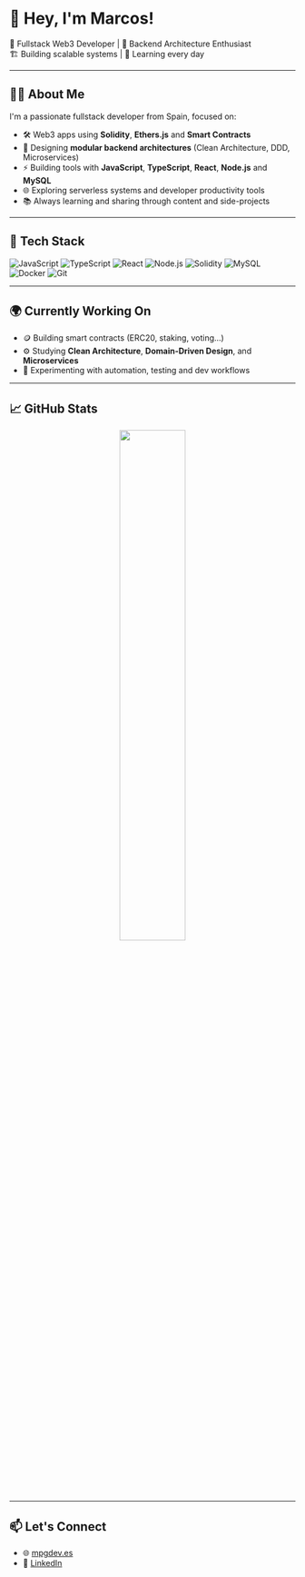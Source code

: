 # 👋 Hey, I'm Marcos!

🚀 Fullstack Web3 Developer | 🔬 Backend Architecture Enthusiast  
🏗️ Building scalable systems | 🧠 Learning every day

---

## 🧑‍💻 About Me

I'm a passionate fullstack developer from Spain, focused on:

- 🛠️ Web3 apps using **Solidity**, **Ethers.js** and **Smart Contracts**
- 🧩 Designing **modular backend architectures** (Clean Architecture, DDD, Microservices)
- ⚡ Building tools with **JavaScript**, **TypeScript**, **React**, **Node.js** and **MySQL**
- 🌐 Exploring serverless systems and developer productivity tools
- 📚 Always learning and sharing through content and side-projects

---

## 🧰 Tech Stack

![JavaScript](https://img.shields.io/badge/-JavaScript-black?style=flat-square&logo=javascript)
![TypeScript](https://img.shields.io/badge/-TypeScript-black?style=flat-square&logo=typescript)
![React](https://img.shields.io/badge/-React-black?style=flat-square&logo=react)
![Node.js](https://img.shields.io/badge/-Node.js-black?style=flat-square&logo=node.js)
![Solidity](https://img.shields.io/badge/-Solidity-black?style=flat-square&logo=solidity)
![MySQL](https://img.shields.io/badge/-MySQL-black?style=flat-square&logo=mysql)
![Docker](https://img.shields.io/badge/-Docker-black?style=flat-square&logo=docker)
![Git](https://img.shields.io/badge/-Git-black?style=flat-square&logo=git)

---

## 🌍 Currently Working On

- 🪙 Building smart contracts (ERC20, staking, voting...)
- ⚙️ Studying **Clean Architecture**, **Domain-Driven Design**, and **Microservices**
- 🧪 Experimenting with automation, testing and dev workflows

---

## 📈 GitHub Stats

<p align="center">
  <img src="https://github-readme-stats.vercel.app/api?username=MarcosPGdev&show_icons=true&theme=tokyonight" width="48%"/>
</p>

---

## 📫 Let's Connect

- 🌐 [mpgdev.es](https://mpgdev.es)
- 💼 [LinkedIn](www.linkedin.com/in/marcospgdev)
